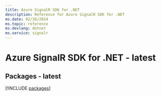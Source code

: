```yaml
---
title: Azure SignalR SDK for .NET
description: Reference for Azure SignalR SDK for .NET
ms.date: 02/26/2024
ms.topic: reference
ms.devlang: dotnet
ms.service: signalr
---
```

# Azure SignalR SDK for .NET - latest
## Packages - latest
[!INCLUDE [packages](signalr-index.md)]